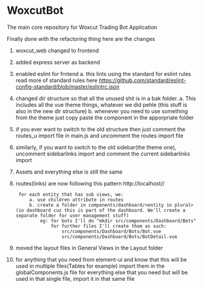 # WoxcutBot
The main core repository for Woxcut Trading Bot Application


Finally done with the refactoring thing
here are the changes

1. woxcut_web changed to frontend
2. added express server as backend
3. enabled eslint for frntend
	a. this lints using the standard for eslint rules
		read more of standard rules here https://github.com/standard/eslint-config-standard/blob/master/eslintrc.json
4. changed dir structure so that all the unused shit is in a bak folder.
	a. This includes all the vue theme things, whatever we did pehle (this stuff is also in the new dir structure)
	b. whenever you need to use something from the theme just copy paste the component in the apporpriate folder
5. if you ever want to switch to the old structure then just comment the routes_u import file in main.js and uncomment the routes import file
6. similarly, if you want to switch to the old sidebar(the theme one), uncomment sidebarlinks import and comment the current sidebarlinks import
7. Assets and everything else is still the same
8. routes(links) are now following this pattern
		http://localhost/<entity in plural>/

		for each entity that has sub views, we:
			a. use children attribute in routes
			b. create a folder in components/dashboard/<entity in plural> (in dashboard cuz this is part of the dashboard. We'll create a separate folder for user management stuff)
				eg: for bots I'll do "mkdir src/components/Dashboard/Bots"
					for further files I'll create them as such:
						src/components/Dashboard/Bots/Bot.vue
						src/components/Dashboard/Bots/BotDetail.vue
9. moved the layout files in General Views in the Layout folder
10. for anything that you need from element-ui and know that this will be used in multiple files(Tables for example)
	import them in the globalComponents.js file
	for everything else that you need but will be used in that single file, import it in that same file
